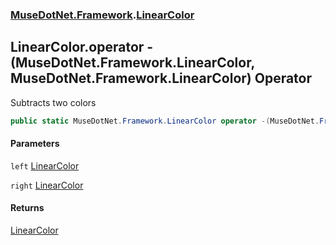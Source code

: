 ### [MuseDotNet.Framework](./MuseDotNet-Framework.md 'MuseDotNet.Framework').[LinearColor](./LinearColor.md 'MuseDotNet.Framework.LinearColor')
## LinearColor.operator -(MuseDotNet.Framework.LinearColor, MuseDotNet.Framework.LinearColor) Operator
Subtracts two colors  
```csharp
public static MuseDotNet.Framework.LinearColor operator -(MuseDotNet.Framework.LinearColor left, MuseDotNet.Framework.LinearColor right);
```
#### Parameters
<a name='MuseDotNet-Framework-LinearColor-op_Subtraction(MuseDotNet-Framework-LinearColor_MuseDotNet-Framework-LinearColor)-left'></a>
`left` [LinearColor](./LinearColor.md 'MuseDotNet.Framework.LinearColor')  
  
<a name='MuseDotNet-Framework-LinearColor-op_Subtraction(MuseDotNet-Framework-LinearColor_MuseDotNet-Framework-LinearColor)-right'></a>
`right` [LinearColor](./LinearColor.md 'MuseDotNet.Framework.LinearColor')  
  
#### Returns
[LinearColor](./LinearColor.md 'MuseDotNet.Framework.LinearColor')  
